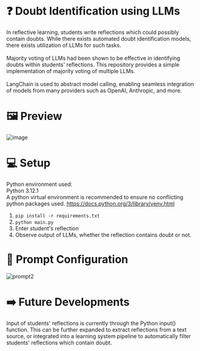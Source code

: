# ❓ Doubt Identification using LLMs
In reflective learning, students write reflections which could possibly contain doubts. While there exists automated doubt identification models, there exists utilization of LLMs for such tasks. <br><br>
Majority voting of LLMs had been shown to be effective in identifying doubts within students' reflections. This repository provides a simple implementation of majority voting of multiple LLMs. <br><br>
LangChain is used to abstract model calling, enabling seamless integration of models from many providers such as OpenAI, Anthropic, and more.

# 🖼 Preview
![image](https://github.com/user-attachments/assets/3234bf2f-7d4d-4004-bcce-0ed9fde3731a)

# 💻 Setup
Python environment used: <br>
Python 3.12.1 <br>
A python virtual environment is recommended to ensure no conflicting python packages used. https://docs.python.org/3/library/venv.html
<br>
1. ```pip install -r requirements.txt```
2. ```python main.py```
3. Enter student's reflection
4. Observe output of LLMs, whether the reflection contains doubt or not.

# 🔧 Prompt Configuration
![prompt2](https://github.com/user-attachments/assets/4763f3f0-73ce-4d38-80d2-7379840e027a)

# ➡️ Future Developments
Input of students' reflections is currently through the Python input() function. This can be further expanded to extract reflections from a text source, or integrated into a learning system pipeline to automatically filter students' reflections which contain doubt.
